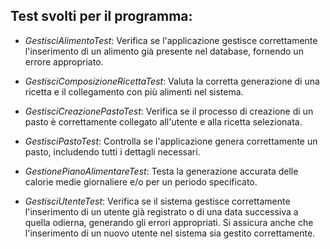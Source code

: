 ## Test svolti per il programma:

- *GestisciAlimentoTest*: Verifica se l'applicazione gestisce correttamente l'inserimento di un alimento già presente nel database, fornendo un errore appropriato.
  
- *GestisciComposizioneRicettaTest*: Valuta la corretta generazione di una ricetta e il collegamento con più alimenti nel sistema.
  
- *GestisciCreazionePastoTest*: Verifica se il processo di creazione di un pasto è correttamente collegato all'utente e alla ricetta selezionata.
  
- *GestisciPastoTest*: Controlla se l'applicazione genera correttamente un pasto, includendo tutti i dettagli necessari.
  
- *GestionePianoAlimentareTest*: Testa la generazione accurata delle calorie medie giornaliere e/o per un periodo specificato.
  
- *GestisciUtenteTest*: Verifica se il sistema gestisce correttamente l'inserimento di un utente già registrato o di una data successiva a quella odierna, generando gli errori appropriati. Si assicura anche che l'inserimento di un nuovo utente nel sistema sia gestito correttamente.
